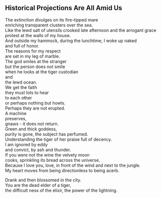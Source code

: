 Historical Projections Are All Amid Us
--------------------------------------
The extinction divulges on its fire-tipped mare  
enriching transparent clusters over the sea.  
Like the lewd salt of utensils crooked late afternoon and the arrogant grace  
protest at the walls of my house.  
And outside my hammock, during the lunchtime, I woke up naked  
and full of honor.  
The reasons for my respect  
are set in my leg of marble.  
The god smiles at the stranger  
but the person does not smile  
when he looks at the tiger custodian  
and  
the lewd ocean.  
We get the faith  
they must lots to hear  
to each other  
or perhaps nothing but howls.  
Perhaps they are not erupted.  
A machine  
preserves,  
gnaws - it does not return.  
Green and thick goddess,  
purity is gone, the subject has perfumed.  
Understanding the tiger of her praise full of decency.  
I am ignored by eddy  
and convict, by ash and thunder.  
If you were not the wine the velvety moon  
cooks, sprinkling its bread across the universe.  
Because I love you, love, in front of the wind and next to the jungle.  
My heart moves from being directionless to being acerb.  
  
Drank and then blossomed in the city.  
You are the dead elder of a tiger,  
the difficult ness of the elixir, the power of the lightning.  
